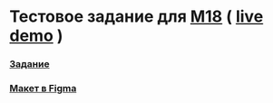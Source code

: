 # Тестовое задание для [M18](http://m18.ru/) ( [live demo](https://pavel-liteiniy.github.io/m18-test-task/) )

### [Задание](https://docs.google.com/document/d/1MSi9uqj40F-KcT-W8v0t8T06nNCc4YcXd4tQAHY9Z4E/edit)
### [Макет в Figma](https://www.figma.com/file/0d1P455SH9VwzSGu7JXFki/%D0%9C18_%D1%82%D0%B5%D1%81%D1%82%D0%BE%D0%B2%D0%BE%D0%B5-%D0%B7%D0%B0%D0%B4%D0%B0%D0%BD%D0%B8%D0%B5-%D0%B4%D0%BB%D1%8F-%D1%84%D1%80%D0%BE%D0%BD%D1%82%D0%B5%D0%BD%D0%B4-%D1%80%D0%B0%D0%B7%D1%80%D0%B0%D0%B1%D0%BE%D1%82%D1%87%D0%B8%D0%BA%D0%B0)
